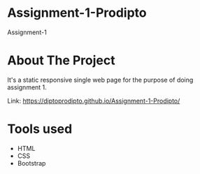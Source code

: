 # Assignment-1-Prodipto
Assignment-1

# About The Project
It's a static responsive single web page for the purpose of doing assignment 1.

Link: https://diptoprodipto.github.io/Assignment-1-Prodipto/

# Tools used
- HTML
- CSS
- Bootstrap
